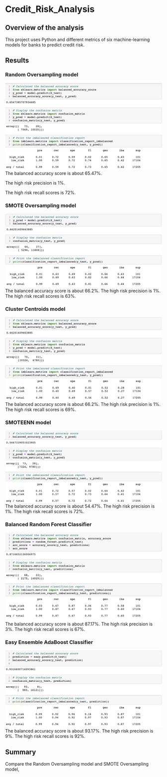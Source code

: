 # Credit_Risk_Analysis

## Overview of the analysis
This project uses Python and different metrics of six machine-learning models for banks to predict credit risk.


## Results
### Random Oversampling model
![over](Resources/over.png)
The balanced accuracy score is about 65.47%.

The high risk precision is 1%. 

The high risk recall scores is 72%. 


### SMOTE Oversampling model
![smote](Resources/smote.png)
The balanced accuracy score is about 66.2%.
The high risk precision is 1%. 
The high risk recall scores is 63%. 


### Cluster Centroids model
![cluster](Resources/cluster.png)
The balanced accuracy score is about 66.2%.
The high risk precision is 1%. 
The high risk recall scores is 69%. 

### SMOTEENN model
![smottee](Resources/smottee.png)
The balanced accuracy score is about 54.47%.
The high risk precision is 1%. 
The high risk recall scores is 72%. 

### Balanced Random Forest Classifier 
![random](Resources/random.png)
The balanced accuracy score is about 87.17%.
The high risk precision is 3%. 
The high risk recall scores is 67%. 

### Easy Ensemble AdaBoost Classifier
![easy](Resources/easy.png)
The balanced accuracy score is about 93.17%.
The high risk precision is 9%. 
The high risk recall scores is 92%. 

## Summary
Compare the Random Oversampling model and SMOTE Oversampling model, 
